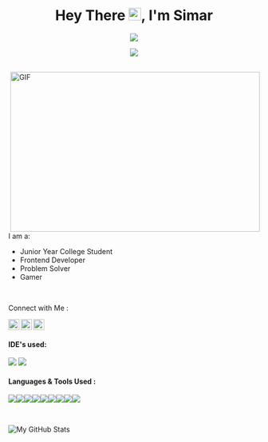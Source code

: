 <div align="center">
   <h1>Hey There <img src="https://media.giphy.com/media/hvRJCLFzcasrR4ia7z/giphy.gif" width="25px">, I'm Simar</h1>

  <img src="https://pronoun.cyou/x/y?subject=He&object=Him/His&height=20">
  
  ![](https://visitor-badge.glitch.me/badge?page_id=singhsv13.singhsv13)
  <br>
  </div>
  <br>
  
  <img align="right" alt="GIF" src="https://github.com/abhisheknaiidu/abhisheknaiidu/blob/master/code.gif?raw=true" width="500" height="320" />

  <br>
  <br>
  
  I am a:
  <br>
- Junior Year College Student
- Frontend Developer
- Problem Solver
- Gamer
 
<br>

Connect with Me : 
<br>

<a href="https://www.linkedin.com/in/simarpritsinghvirdi/">
  <img align="left" alt="Simarprit's LinkedIN" width="22px" src="https://raw.githubusercontent.com/peterthehan/peterthehan/master/assets/linkedin.svg" />
</a>
<a href="https://twitter.com/SimarpritSingh">
  <img align="left" alt="Simarprit Virdi | Twitter" width="22px" src="https://raw.githubusercontent.com/peterthehan/peterthehan/master/assets/twitter.svg" />
</a>
<a href="https://www.instagram.com/simarpritvirdi/">
    <img width="22px" src="https://www.vectorlogo.zone/logos/instagram/instagram-icon.svg" />
  </a>
<br>

#### IDE's used:

<img src="https://img.icons8.com/color/48/000000/visual-studio-code-2019.png"/> <img src="https://img.icons8.com/color/48/000000/pycharm.png"/>

#### Languages & Tools Used :

<img src="https://img.icons8.com/fluency/48/000000/c.png"/><img src="https://img.icons8.com/color/50/000000/c-plus-plus-logo.png"/><img src="https://img.icons8.com/color/48/000000/python--v1.png"/><img src="https://img.icons8.com/color/48/000000/javascript--v1.png"/><img src="https://img.icons8.com/color/48/000000/html-5--v1.png"/><img src="https://img.icons8.com/color/48/000000/css3.png"/><img src="https://img.icons8.com/color/48/000000/react-native.png"/><img src="https://img.icons8.com/color/48/000000/git.png"/><img src="https://img.icons8.com/color/48/000000/bootstrap.png"/>
<br>

<br>
  
![My GitHub Stats](https://github-readme-stats.vercel.app/api?username=singhsv13&show_icons=true&theme=nightowl)




<!---
singhsv13/singhsv13 is a ✨ special ✨ repository because its `README.md` (this file) appears on your GitHub profile.
You can click the Preview link to take a look at your changes.
--->
